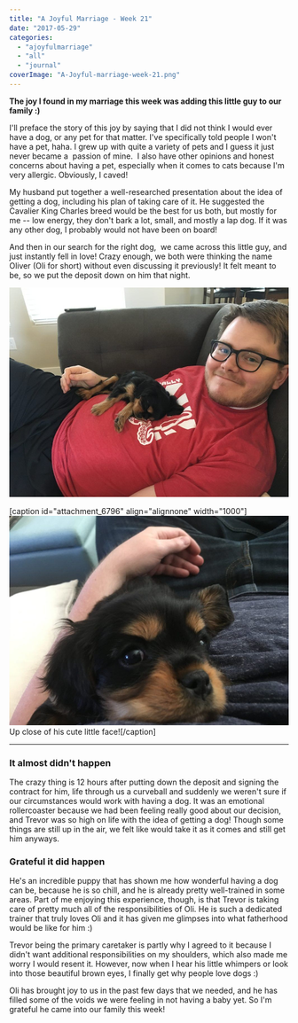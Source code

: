 ```yaml
---
title: "A Joyful Marriage - Week 21"
date: "2017-05-29"
categories: 
  - "ajoyfulmarriage"
  - "all"
  - "journal"
coverImage: "A-Joyful-marriage-week-21.png"
---
```


**The joy I found in my marriage this week was adding this little guy to our family :)**

I'll preface the story of this joy by saying that I did not think I would ever have a dog, or any pet for that matter. I've specifically told people I won't have a pet, haha. I grew up with quite a variety of pets and I guess it just never became a  passion of mine.  I also have other opinions and honest concerns about having a pet, especially when it comes to cats because I'm very allergic. Obviously, I caved!

My husband put together a well-researched presentation about the idea of getting a dog, including his plan of taking care of it. He suggested the Cavalier King Charles breed would be the best for us both, but mostly for me -- low energy, they don't bark a lot, small, and mostly a lap dog. If it was any other dog, I probably would not have been on board!

And then in our search for the right dog,  we came across this little guy, and just instantly fell in love! Crazy enough, we both were thinking the name Oliver (Oli for short) without even discussing it previously! It felt meant to be, so we put the deposit down on him that night.

![a joyful marriage, oli, king charles, cavalier king charles dog, king charles dog, cute king charles dog, family of 3 picture, oli dog name, oli, finding joy, find joy, joy in marriage, marriage advice, marriage experiences, newlywed life](images/IMG_0049.jpg)

\[caption id="attachment\_6796" align="alignnone" width="1000"\]![a joyful marriage, oli, king charles, cavalier king charles dog, king charles dog, cute king charles dog, family of 3 picture, oli dog name, oli, finding joy, find joy, joy in marriage, marriage advice, marriage experiences, newlywed life](images/IMG_0041.jpg) Up close of his cute little face!\[/caption\]

* * *

### It almost didn't happen

The crazy thing is 12 hours after putting down the deposit and signing the contract for him, life through us a curveball and suddenly we weren't sure if our circumstances would work with having a dog. It was an emotional rollercoaster because we had been feeling really good about our decision, and Trevor was so high on life with the idea of getting a dog! Though some things are still up in the air, we felt like would take it as it comes and still get him anyways.

### Grateful it did happen

He's an incredible puppy that has shown me how wonderful having a dog can be, because he is so chill, and he is already pretty well-trained in some areas. Part of me enjoying this experience, though, is that Trevor is taking care of pretty much all of the responsibilities of Oli. He is such a dedicated trainer that truly loves Oli and it has given me glimpses into what fatherhood would be like for him :)

Trevor being the primary caretaker is partly why I agreed to it because I didn't want additional responsibilities on my shoulders, which also made me worry I would resent it. However, now when I hear his little whimpers or look into those beautiful brown eyes, I finally get why people love dogs :)

Oli has brought joy to us in the past few days that we needed, and he has filled some of the voids we were feeling in not having a baby yet. So I'm grateful he came into our family this week!
